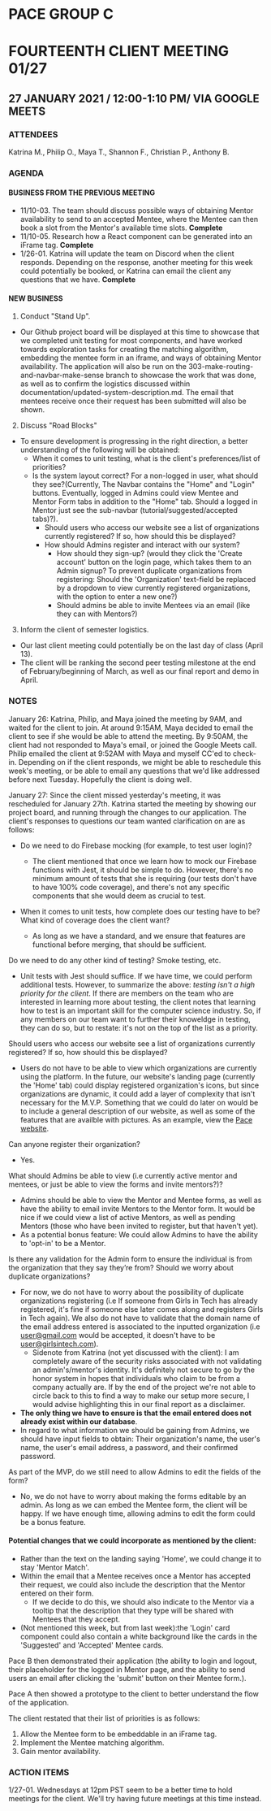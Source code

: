 # PACE GROUP C

# FOURTEENTH CLIENT MEETING 01/27

## 27 JANUARY 2021 / 12:00-1:10 PM/ VIA GOOGLE MEETS

### ATTENDEES

Katrina M., Philip O., Maya T., Shannon F., Christian P., Anthony B.

### AGENDA

#### BUSINESS FROM THE PREVIOUS MEETING

- 11/10-03. The team should discuss possible ways of obtaining Mentor availability to send to an accepted Mentee, where the Mentee can then book a slot from the Mentor's available time slots. **Complete**
- 11/10-05. Research how a React component can be generated into an iFrame tag. **Complete**
- 1/26-01. Katrina will update the team on Discord when the client responds. Depending on the response, another meeting for this week could potentially be booked, or Katrina can email the client any questions that we have. **Complete**

#### NEW BUSINESS

1. Conduct "Stand Up".

- Our Github project board will be displayed at this time to showcase that we completed unit testing for most components, and have worked towards exploration tasks for creating the matching algorithm, embedding the mentee form in an iframe, and ways of obtaining Mentor availability. The application will also be run on the 303-make-routing-and-navbar-make-sense branch to showcase the work that was done, as well as to confirm the logistics discussed within documentation/updated-system-description.md. The email that mentees receive once their request has been submitted will also be shown.

2. Discuss "Road Blocks"

- To ensure development is progressing in the right direction, a better understanding of the following will be obtained:
  - When it comes to unit testing, what is the client's preferences/list of priorities?
  - Is the system layout correct? For a non-logged in user, what should they see?(Currently, The Navbar contains the "Home" and "Login" buttons. Eventually, logged in Admins could view Mentee and Mentor Form tabs in addition to the "Home" tab. Should a logged in Mentor just see the sub-navbar (tutorial/suggested/accepted tabs)?).
    - Should users who access our website see a list of organizations currently registered? If so, how should this be displayed?
    - How should Admins register and interact with our system?
      - How should they sign-up? (would they click the 'Create account' button on the login page, which takes them to an Admin signup? To prevent duplicate organizations from registering: Should the 'Organization' text-field be replaced by a dropdown to view currently registered organizations, with the option to enter a new one?)
      - Should admins be able to invite Mentees via an email (like they can with Mentors?)

3. Inform the client of semester logistics.

- Our last client meeting could potentially be on the last day of class (April 13).
- The client will be ranking the second peer testing milestone at the end of February/beginning of March, as well as our final report and demo in April.

### NOTES

January 26: Katrina, Philip, and Maya joined the meeting by 9AM, and waited for the client to join. At around 9:15AM, Maya decided to email the client to see if she would be able to attend the meeting. By 9:50AM, the client had not responded to Maya's email, or joined the Google Meets call. Philip emailed the client at 9:52AM with Maya and myself CC'ed to check-in. Depending on if the client responds, we might be able to reschedule this week's meeting, or be able to email any questions that we'd like addressed before next Tuesday. Hopefully the client is doing well.

January 27: Since the client missed yesterday's meeting, it was rescheduled for January 27th. Katrina started the meeting by showing our project board, and running through the changes to our application. The client's responses to questions our team wanted clarification on are as follows:

- Do we need to do Firebase mocking (for example, to test user login)?

  - The client mentioned that once we learn how to mock our Firebase functions with Jest, it should be simple to do. However, there's no minimum amount of tests that she is requiring (our tests don't have to have 100% code coverage), and there's not any specific components that she would deem as crucial to test.

- When it comes to unit tests, how complete does our testing have to be? What kind of coverage does the client want?
  - As long as we have a standard, and we ensure that features are functional before merging, that should be sufficient.

Do we need to do any other kind of testing? Smoke testing, etc.

- Unit tests with Jest should suffice. If we have time, we could perform additional tests. However, to summarize the above: _testing isn't a high priority for the client_. If there are members on the team who are interested in learning more about testing, the client notes that learning how to test is an important skill for the computer science industry. So, if any members on our team want to further their knoweldge in testing, they can do so, but to restate: it's not on the top of the list as a priority.

Should users who access our website see a list of organizations currently registered? If so, how should this be displayed?

- Users do not have to be able to view which organizations are currently using the platform. In the future, our website's landing page (currently the 'Home' tab) could display registered organization's icons, but since organizations are dynamic, it could add a layer of complexity that isn't necessary for the M.V.P. Something that we could do later on would be to include a general description of our website, as well as some of the features that are availble with pictures. As an example, view the [Pace website](https://www.pacerevenue.com/).

Can anyone register their organization?

- Yes.

What should Admins be able to view (i.e currently active mentor and mentees, or just be able to view the forms and invite mentors?)?

- Admins should be able to view the Mentor and Mentee forms, as well as have the ability to email invite Mentors to the Mentor form. It would be nice if we could view a list of active Mentors, as well as pending Mentors (those who have been invited to register, but that haven't yet).
- As a potential bonus feature: We could allow Admins to have the ability to 'opt-in' to be a Mentor.

Is there any validation for the Admin form to ensure the individual is from the organization that they say they’re from? Should we worry about duplicate organizations?

- For now, we do not have to worry about the possibility of duplicate organizations registering (i.e If someone from Girls in Tech has already registered, it's fine if someone else later comes along and registers Girls in Tech again). We also do not have to validate that the domain name of the email address entered is associated to the inputted organization (i.e user@gmail.com would be accepted, it doesn't have to be user@girlsintech.com).
  - Sidenote from Katrina (not yet discussed with the client): I am completely aware of the security risks associated with not validating an admin's/mentor's identity. It's definitely not secure to go by the honor system in hopes that individuals who claim to be from a company actually are. If by the end of the project we're not able to circle back to this to find a way to make our setup more secure, I would advise highlighting this in our final report as a disclaimer.
- **The only thing we have to ensure is that the email entered does not already exist within our database**.
- In regard to what information we should be gaining from Admins, we should have input fields to obtain: Their organization's name, the user's name, the user's email address, a password, and their confirmed password.

As part of the MVP, do we still need to allow Admins to edit the fields of the form?

- No, we do not have to worry about making the forms editable by an admin. As long as we can embed the Mentee form, the client will be happy. If we have enough time, allowing admins to edit the form could be a bonus feature.

#### Potential changes that we could incorporate as mentioned by the client:

- Rather than the text on the landing saying 'Home', we could change it to stay 'Mentor Match'.
- Within the email that a Mentee receives once a Mentor has accepted their request, we could also include the description that the Mentor entered on their form.
  - If we decide to do this, we should also indicate to the Mentor via a tooltip that the description that they type will be shared with Mentees that they accept.
- (Not mentioned this week, but from last week):the 'Login' card component could also contain a white background like the cards in the 'Suggested' and 'Accepted' Mentee cards.

Pace B then demonstrated their application (the ability to login and logout, their placeholder for the logged in Mentor page, and the ability to send users an email after clicking the 'submit' button on their Mentee form.).

Pace A then showed a prototype to the client to better understand the flow of the application.

The client restated that their list of priorities is as follows:

1. Allow the Mentee form to be embeddable in an iFrame tag.
2. Implement the Mentee matching algorithm.
3. Gain mentor availability.

### ACTION ITEMS

1/27-01. Wednesdays at 12pm PST seem to be a better time to hold meetings for the client. We'll try having future meetings at this time instead.
